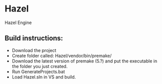 # Hazel
Hazel Engine

Build instructions:
-------------------
- Download the project
- Create folder called: Hazel/vendor/bin/premake/ 
- Download the latest version of premake (5.?) and put the executable in the folder you just created.
- Run GenerateProjects.bat
- Load Hazel.sln in VS and build.